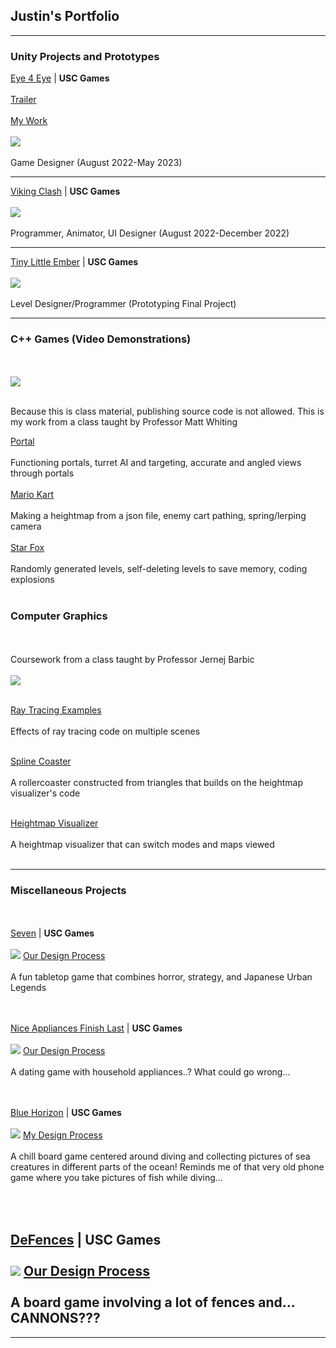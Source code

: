 ## Justin's Portfolio
---
### Unity Projects and Prototypes

[Eye 4 Eye](https://store.steampowered.com/app/2269450/Eye_4_Eye/) | **USC Games** <br><br>
[Trailer](https://www.youtube.com/watch?v=Za2Sljczsjo)<br><br>
[My Work](https://chen221.github.io/JustinsPortfolio/e4e)
<br><br>
<img src="images/e4e.jpg?raw=true"/>
<br><br>
Game Designer (August 2022-May 2023)

---
[Viking Clash](https://justin0618.itch.io/vikingclash) | **USC Games**
<br><br>
<img src="images/clash.png?raw=true"/>
<br><br>
Programmer, Animator, UI Designer (August 2022-December 2022)

---
[Tiny Little Ember](https://justin0618.itch.io/tiny-little-ember) | **USC Games**
<br><br>
<img src="images/ember.png?raw=true"/>
<br><br>
Level Designer/Programmer (Prototyping Final Project)

---

### C++ Games (Video Demonstrations)
<br><br>
<img src="images/Linkpng.png?raw=true"/>
<br><br>

Because this is class material, publishing source code is not allowed.
This is my work from a class taught by Professor Matt Whiting

[Portal](https://youtu.be/kYGnARfE9qE)
<br><br>
Functioning portals, turret AI and targeting, accurate and angled views through portals 
<br><br>
[Mario Kart](https://youtu.be/UMQP3s2BNSU)
<br><br>
Making a heightmap from a json file, enemy cart pathing, spring/lerping camera
<br><br>
[Star Fox](https://youtu.be/LAjMe1ia4MY)
<br><br>
Randomly generated levels, self-deleting levels to save memory, coding explosions
<br><br>

### Computer Graphics
<br><br> 
Coursework from a class taught by Professor Jernej Barbic
<br><br>
<img src="images/003.jpg?raw=true"/>
<br><br>

[Ray Tracing Examples](https://chen221.github.io/JustinsPortfolio/raytracing)
<br><br>
Effects of ray tracing code on multiple scenes
<br><br>


[Spline Coaster](https://youtu.be/Eb8QzwifDZM)
<br><br>
A rollercoaster constructed from triangles that builds on the heightmap visualizer's code
<br><br>

[Heightmap Visualizer](https://youtu.be/lvE7MpCKFfY)
<br><br>
A heightmap visualizer that can switch modes and maps viewed
<br><br>

---
### Miscellaneous Projects
<br><br>
[Seven](https://steamcommunity.com/sharedfiles/filedetails/?id=2238117522) | **USC Games**
<br><br>
<img src="images/Seven.png?raw=true"/>
[Our Design Process](https://drive.google.com/file/d/1z8HIO-2o0i-otkeRYOliDlRViBSN0cQM/view?usp=drive_link)
<br><br>
A fun tabletop game that combines horror, strategy, and Japanese Urban Legends

<br><br>
[Nice Appliances Finish Last](https://steamcommunity.com/sharedfiles/filedetails/?id=2222831567) | **USC Games**
<br><br>
<img src="images/Appliances.png?raw=true"/>
[Our Design Process](https://drive.google.com/drive/folders/1MTLLq6PGLPsjeJIsluGO2MXmm9yrDNak?usp=sharing)
<br><br>
A dating game with household appliances..? What could go wrong...

<br><br>
[Blue Horizon](https://steamcommunity.com/sharedfiles/filedetails/?id=2245164605) | **USC Games**
<br><br>
<img src="images/BlueHorizon.png?raw=true"/>
[My Design Process](https://drive.google.com/drive/folders/14aqiPJw6sin3T80biDXOdL-DQTqMKW1t?usp=sharing)
<br><br>
A chill board game centered around diving and collecting pictures of sea creatures in different parts of the ocean! Reminds me of that very old phone game where you take pictures of fish while diving...

<br><br>
[DeFences](https://steamcommunity.com/sharedfiles/filedetails/?id=2258564465) | **USC Games**
<br><br>
<img src="images/Defences.png?raw=true"/>
[Our Design Process](https://drive.google.com/drive/folders/1WiMj5pD1gRDdDMEUX8AeJqJnnH-U4LVX?usp=sharing)
<br><br>
A board game involving a lot of fences and... CANNONS???
---



---
